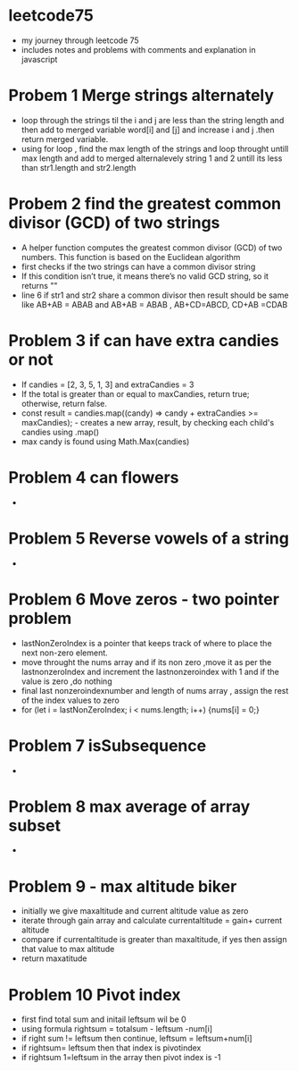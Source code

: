 # leetcode75

- my journey through leetcode 75
- includes notes and problems with comments and explanation in javascript

# Probem 1 Merge strings alternately

- loop through the strings til the i and j are less than the string length and then add to merged variable word[i] and [j] and increase i and j .then return merged variable.
- using for loop , find the max length of the strings and loop throught untill max length and add to merged alternalevely string 1 and 2 untill its less than str1.length and str2.length

# Probem 2 find the greatest common divisor (GCD) of two strings

- A helper function computes the greatest common divisor (GCD) of two numbers. This function is based on the Euclidean algorithm
- first checks if the two strings can have a common divisor string
- If this condition isn’t true, it means there’s no valid GCD string, so it returns ""
- line 6 if str1 and str2 share a common divisor then result should be same like AB+AB = ABAB and AB+AB = ABAB , AB+CD=ABCD, CD+AB =CDAB

# Problem 3 if can have extra candies or not

- If candies = [2, 3, 5, 1, 3] and extraCandies = 3
- If the total is greater than or equal to maxCandies, return true; otherwise, return false.
- const result = candies.map((candy) => candy + extraCandies >= maxCandies); - creates a new array, result, by checking each child's candies using .map()
- max candy is found using Math.Max(candies)

# Problem 4 can flowers

-

# Problem 5 Reverse vowels of a string

-

# Problem 6 Move zeros - two pointer problem

- lastNonZeroIndex is a pointer that keeps track of where to place the next non-zero element.
- move throught the nums array and if its non zero ,move it as per the lastnonzeroIndex and increment the lastnonzeroindex with 1 and if the value is zero ,do nothing
- final last nonzeroindexnumber and length of nums array , assign the rest of the index values to zero
- for (let i = lastNonZeroIndex; i < nums.length; i++) {nums[i] = 0;}

# Problem 7 isSubsequence

-

# Problem 8 max average of array subset

-

# Problem 9 - max altitude biker

- initially we give maxaltitude and current altitude value as zero
- iterate through gain array and calculate currentaltitude = gain+ current altitude
- compare if currentaltitude is greater than maxaltitude, if yes then assign that value to max altitude
- return maxatitude

# Problem 10 Pivot index 
-  first find total sum and initail leftsum wil be 0
- using formula rightsum = totalsum - leftsum -num[i]
- if right sum != leftsum then continue, leftsum = leftsum+num[i]
- if rightsum= leftsum then that index is pivotindex
- if rightsum 1=leftsum in the array then pivot index is -1


